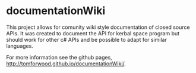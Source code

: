 # documentationWiki
This project allows for comunity wiki style documentation of closed source APIs. 
It was created to document the API for kerbal space program but should work for other c# APIs
and be possible to adapt for similar languages.

For more information see the github pages, http://tomforwood.github.io/documentationWiki/.
